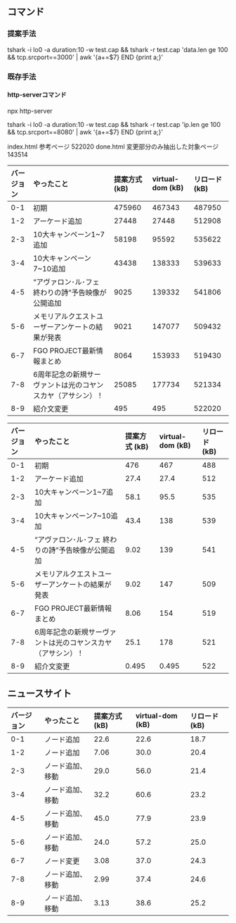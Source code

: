 ## コマンド
### 提案手法
tshark -i lo0 -a duration:10 -w test.cap && tshark -r test.cap 'data.len ge 100 && tcp.srcport==3000' | awk '{a+=$7} END {print a;}'

### 既存手法
#### http-serverコマンド
npx http-server

tshark -i lo0 -a duration:10 -w test.cap && tshark -r test.cap 'ip.len ge 100 && tcp.srcport==8080' | awk '{a+=$7} END {print a;}'

index.html 参考ページ 522020
done.html 変更部分のみ抽出した対象ページ 143514


| バージョン | やったこと | 提案方式 (kB)| virtual-dom (kB) | リロード (kB)|
| :--- | :--- | :--- | :--- | :--- |
0-1 | 初期 | 475960| 467343 | 487950
1-2 | アーケード追加 | 27448 | 27448 | 512908
2-3 | 10大キャンペーン1~7追加 | 58198 | 95592  | 535622
3-4 | 10大キャンペーン7~10追加 | 43438 | 138333 | 539633
4-5 | “アヴァロン･ル･フェ 終わりの詩”予告映像が公開追加 | 9025 | 139332 | 541806
5-6 | メモリアルクエストユーザーアンケートの結果が発表 | 9021|147077 | 509432
6-7 | FGO PROJECT最新情報まとめ | 8064 | 153933 | 519430
7-8 | 6周年記念の新規サーヴァントは光のコヤンスカヤ（アサシン）！ | 25085| 177734 | 521334
8-9 | 紹介文変更 | 495| 495 | 522020

| バージョン | やったこと | 提案方式 (kB)| virtual-dom (kB) | リロード (kB)|
| :--- | :--- | :--- | :--- | :--- |
0-1 | 初期 | 476| 467 | 488
1-2 | アーケード追加 | 27.4 | 27.4 | 512
2-3 | 10大キャンペーン1~7追加 | 58.1 | 95.5  | 535
3-4 | 10大キャンペーン7~10追加 | 43.4 | 138 | 539
4-5 | “アヴァロン･ル･フェ 終わりの詩”予告映像が公開追加 | 9.02 | 139 | 541
5-6 | メモリアルクエストユーザーアンケートの結果が発表 | 9.02|147 | 509
6-7 | FGO PROJECT最新情報まとめ | 8.06 | 154 | 519
7-8 | 6周年記念の新規サーヴァントは光のコヤンスカヤ（アサシン）！ | 25.1| 178 | 521
8-9 | 紹介文変更 | 0.495| 0.495 | 522

## ニュースサイト
| バージョン | やったこと | 提案方式 (kB)| virtual-dom (kB) | リロード (kB)|
| :--- | :--- | :--- | :--- | :--- |
0-1 | ノード追加 | 22.6 | 22.6 | 18.7
1-2 | ノード追加 | 7.06 | 30.0 | 20.4
2-3 | ノード追加、移動 | 29.0 | 56.0  | 21.4
3-4 | ノード追加、移動 | 32.2 | 60.6 | 23.2
4-5 | ノード追加、移動 | 45.0 | 77.9 | 23.9
5-6 | ノード追加、移動 | 24.0 | 57.2 | 25.0
6-7 | ノード変更 | 3.08 | 37.0 | 24.3
7-8 | ノード追加、移動 | 2.99 | 37.4 | 24.6
8-9 | ノード追加、移動 | 3.13 | 38.6 | 25.2
